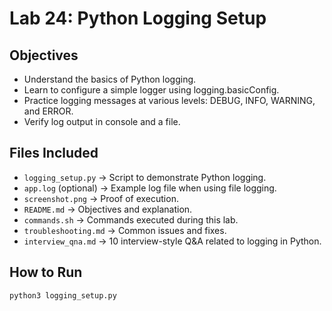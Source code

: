 # Lab 24: Python Logging Setup

## Objectives
- Understand the basics of Python logging.
- Learn to configure a simple logger using logging.basicConfig.
- Practice logging messages at various levels: DEBUG, INFO, WARNING, and ERROR.
- Verify log output in console and a file.

## Files Included
- `logging_setup.py` → Script to demonstrate Python logging.
- `app.log` (optional) → Example log file when using file logging.
- `screenshot.png` → Proof of execution.
- `README.md` → Objectives and explanation.
- `commands.sh` → Commands executed during this lab.
- `troubleshooting.md` → Common issues and fixes.
- `interview_qna.md` → 10 interview-style Q&A related to logging in Python.

## How to Run
```bash
python3 logging_setup.py
```
